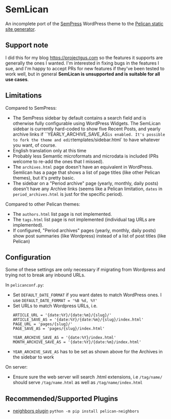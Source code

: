 # SemLican

An incomplete port of the [SemPress](https://github.com/pfefferle/SemPress) WordPress theme to the [Pelican static site generator](pelican.com).

## Support note

I did this for my blog https://projectgus.com so the features it supports are generally the ones I wanted. I'm interested in fixing bugs in the features I sue, and I'm happy to accept PRs for new features if they've been tested to work well, but in general **SemLican is unsupported and is suitable for all use cases**.

## Limitations

Compared to SemPress:

* The SemPress sidebar by default contains a search field and is otherwise fully configurable using WordPress Widgets. The SemLican sidebar is currently hard-coded to show five Recent Posts, and yearly archive links if ``YEARLY_ARCHIVE_SAVE_AS` is enabled. It's possible to fork the theme and edit `templates/sidebar.html` to have whatever you want, of course.
* English translation only at this time
* Probably less Semantic microformats and microdata is included (PRs welcome to re-add the ones that I missed).
* The `archives.html` page doesn't have an equivalent in WordPress. Semlican has a page that shows a list of page titles (like other Pelican themes), but it's pretty basic.
* The sidebar on a "Period archive" page (yearly, monthly, daily posts) doesn't have any Archive links (seems like a Pelican limitation, `dates` in `period_archives.html` is just for the specific period).


Compared to other Pelican themes:

* The `authors.html` list page is not implemented.
* The `tags.html` list page is not implemented (individual tag URLs are implemented).
* If configured, "Period archives" pages (yearly, monthly, daily posts) show post summaries (like Wordpress) instead of a list of post titles (like Pelican)


## Configuration

Some of these settings are only necessary if migrating from Wordpress and trying not to break any inbound URLs.

In `pelicanconf.py`:

* Set `DEFAULT_DATE_FORMAT` if you want dates to match WordPress ones. I use `DEFAULT_DATE_FORMAT = '%B %d, %Y'`
* Set URLs to match Wordpress URLs, i.e.
  ```
  ARTICLE_URL = '{date:%Y}/{date:%m}/{slug}/'
  ARTICLE_SAVE_AS = '{date:%Y}/{date:%m}/{slug}/index.html'
  PAGE_URL = 'pages/{slug}/'
  PAGE_SAVE_AS = 'pages/{slug}/index.html'

  YEAR_ARCHIVE_SAVE_AS = '{date:%Y}/index.html'
  MONTH_ARCHIVE_SAVE_AS = '{date:%Y}/{date:%m}/index.html'
  ```
* `YEAR_ARCHIVE_SAVE_AS` has to be set as shown above for the Archives in the sidebar to work

On server:

* Ensure sure the web server will search .html extensions, i.e `/tag/name/` should serve `/tag/name.html` as well as `/tag/name/index.html`

## Recommended/Supported Plugins

* [neighbors plugin](https://github.com/pelican-plugins/neighbors) `python -m pip install pelican-neighbors`
